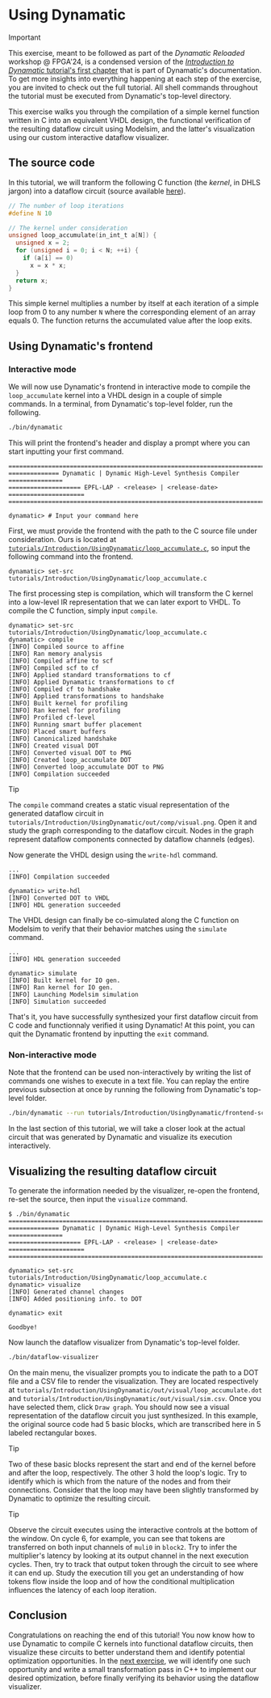 # Using Dynamatic

> [!IMPORTANT]
> This exercise, meant to be followed as part of the *Dynamatic Reloaded* workshop @ FPGA'24, is a condensed version of the [*Introduction to Dynamatic* tutorial's first chapter](../Tutorials/Introduction/UsingDynamatic.md) that is part of Dynamatic's documentation. To get more insights into everything happening at each step of the exercise, you are invited to check out the full tutorial. All shell commands throughout the tutorial must be executed from Dynamatic's top-level directory.

This exercise walks you through the compilation of a simple kernel function written in C into an equivalent VHDL design, the functional verification of the resulting dataflow circuit using Modelsim, and the latter's visualization using our custom interactive dataflow visualizer. 

## The source code

In this tutorial, we will tranform the following C function (the *kernel*, in DHLS jargon) into a dataflow circuit (source available [here](../../tutorials/Introduction/UsingDynamatic/loop_accumulate.c)).

```c
// The number of loop iterations
#define N 10

// The kernel under consideration
unsigned loop_accumulate(in_int_t a[N]) {
  unsigned x = 2;
  for (unsigned i = 0; i < N; ++i) {
    if (a[i] == 0)
      x = x * x;
  }
  return x;
}
```

This simple kernel multiplies a number by itself at each iteration of a simple loop from 0 to any number `N` where the corresponding element of an array equals 0. The function returns the accumulated value after the loop exits.

## Using Dynamatic's frontend

### Interactive mode

We will now use Dynamatic's frontend in interactive mode to compile the `loop_accumulate` kernel into a VHDL design in a couple of simple commands. In a terminal, from Dynamatic's top-level folder, run the following.

```sh
./bin/dynamatic
```

This will print the frontend's header and display a prompt where you can start inputting your first command.

```
================================================================================
============== Dynamatic | Dynamic High-Level Synthesis Compiler ===============
==================== EPFL-LAP - <release> | <release-date> =====================
================================================================================

dynamatic> # Input your command here
```

First, we must provide the frontend with the path to the C source file under consideration. Ours is located at [`tutorials/Introduction/UsingDynamatic/loop_accumulate.c`](../../tutorials/Introduction/UsingDynamatic/loop_accumulate.c), so input the following command into the frontend.

```
dynamatic> set-src tutorials/Introduction/UsingDynamatic/loop_accumulate.c
```

The first processing step is compilation, which will transform the C kernel into a low-level IR representation that we can later export to VHDL. To compile the C function, simply input `compile`.

```
dynamatic> set-src tutorials/Introduction/UsingDynamatic/loop_accumulate.c
dynamatic> compile
[INFO] Compiled source to affine
[INFO] Ran memory analysis
[INFO] Compiled affine to scf
[INFO] Compiled scf to cf
[INFO] Applied standard transformations to cf
[INFO] Applied Dynamatic transformations to cf
[INFO] Compiled cf to handshake
[INFO] Applied transformations to handshake
[INFO] Built kernel for profiling
[INFO] Ran kernel for profiling
[INFO] Profiled cf-level
[INFO] Running smart buffer placement
[INFO] Placed smart buffers
[INFO] Canonicalized handshake
[INFO] Created visual DOT
[INFO] Converted visual DOT to PNG
[INFO] Created loop_accumulate DOT
[INFO] Converted loop_accumulate DOT to PNG
[INFO] Compilation succeeded
```

> [!TIP]
> The `compile` command creates a static visual representation of the generated dataflow circuit in `tutorials/Introduction/UsingDynamatic/out/comp/visual.png`. Open it and study the graph corresponding to the dataflow circuit. Nodes in the graph represent dataflow components connected by dataflow channels (edges).

Now generate the VHDL design using the `write-hdl` command.

```
...
[INFO] Compilation succeeded

dynamatic> write-hdl
[INFO] Converted DOT to VHDL
[INFO] HDL generation succeeded
```

The VHDL design can finally be co-simulated along the C function on Modelsim to verify that their behavior matches using the `simulate` command.

```
...
[INFO] HDL generation succeeded

dynamatic> simulate
[INFO] Built kernel for IO gen.
[INFO] Ran kernel for IO gen.
[INFO] Launching Modelsim simulation
[INFO] Simulation succeeded
```

That's it, you have successfully synthesized your first dataflow circuit from C code and functionnaly verified it using Dynamatic! At this point, you can quit the Dynamatic frontend by inputting the `exit` command.

### Non-interactive mode

Note that the frontend can be used non-interactively by writing the list of commands one wishes to execute in a text file. You can replay the entire previous subsection at once by running the following from Dynamatic's top-level folder.

```sh
./bin/dynamatic --run tutorials/Introduction/UsingDynamatic/frontend-script.sh
```

In the last section of this tutorial, we will take a closer look at the actual circuit that was generated by Dynamatic and visualize its execution interactively. 

## Visualizing the resulting dataflow circuit

To generate the information needed by the visualizer, re-open the frontend, re-set the source, then input the `visualize` command.

```
$ ./bin/dynamatic
================================================================================
============== Dynamatic | Dynamic High-Level Synthesis Compiler ===============
==================== EPFL-LAP - <release> | <release-date> =====================
================================================================================

dynamatic> set-src tutorials/Introduction/UsingDynamatic/loop_accumulate.c
dynamatic> visualize
[INFO] Generated channel changes
[INFO] Added positioning info. to DOT

dynamatic> exit

Goodbye!
```

Now launch the dataflow visualizer from Dynamatic's top-level folder.
```sh
./bin/dataflow-visualizer
```

On the main menu, the visualizer prompts you to indicate the path to a DOT file and a CSV file to render the visualization. They are located respectively at `tutorials/Introduction/UsingDynamatic/out/visual/loop_accumulate.dot` and `tutorials/Introduction/UsingDynamatic/out/visual/sim.csv`. Once you have selected them, click `Draw graph`. You should now see a visual representation of the dataflow circuit you just synthesized. In this example, the original source code had 5 basic blocks, which are transcribed here in 5 labeled rectangular boxes.

> [!TIP]
> Two of these basic blocks represent the start and end of the kernel before and after the loop, respectively. The other 3 hold the loop's logic. Try to identify which is which from the nature of the nodes and from their connections. Consider that the loop may have been slightly transformed by Dynamatic to optimize the resulting circuit.

> [!TIP]
> Observe the circuit executes using the interactive controls at the bottom of the window. On cycle 6, for example, you can see that tokens are transferred on both input channels of `muli0` in `block2`. Try to infer the multiplier's latency by looking at its output channel in the next execution cycles. Then, try to track that output token through the circuit to see where it can end up. Study the execution till you get an understanding of how tokens flow inside the loop and of how the conditional multiplication influences the latency of each loop iteration.

## Conclusion

Congratulations on reaching the end of this tutorial! You now know how to use Dynamatic to compile C kernels into functional dataflow circuits, then visualize these circuits to better understand them and identify potential optimization opportunities. In the [next exercise](ModifyingDynamatic.md), we will identify one such opportunity and write a small transformation pass in C++ to implement our desired optimization, before finally verifying its behavior using the dataflow visualizer.
